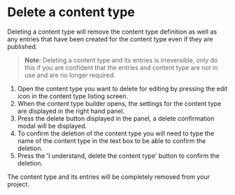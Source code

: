 # Delete a content type
Deleting a content type will remove the content type definition as well as any entries that have been created for the content type even if they are published.

> **Note:** Deleting a content type and its entries is irreversible, only do this if you are confident that the entries and content type are not in use and are no longer required.

1. Open the content type you want to delete for editing by pressing the edit icon in the content type listing screen.
2. When the content type builder opens, the settings for the content type are displayed in the right hand panel.
3. Press the delete button displayed in the panel, a delete confirmation modal will be displayed.
4. To confirm the deletion of the content type you will need to type the name of the content type in the text box to be able to confirm the deletion.
5. Press the 'I understand, delete the content type' button to confirm the deletion.

The content type and its entries will be completely removed from your project.